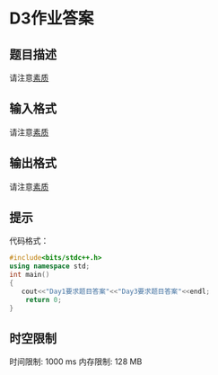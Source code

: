 # D3作业答案

## 题目描述

请注意[素质](https://www.luogu.com.cn/problem/U295768)

## 输入格式

请注意[素质](https://www.luogu.com.cn/problem/U295768)

## 输出格式

请注意[素质](https://www.luogu.com.cn/problem/U295768)

## 提示

代码格式：
```cpp
#include<bits/stdc++.h>
using namespace std;
int main()
{
   cout<<"Day1要求题目答案"<<"Day3要求题目答案"<<endl;
	return 0;
}


```


## 时空限制

时间限制: 1000 ms
内存限制: 128 MB
